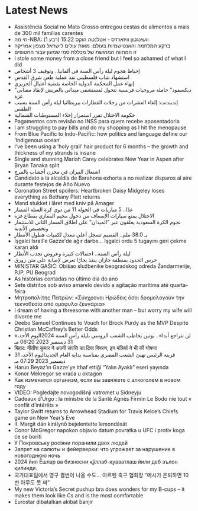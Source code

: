 # Latest News
-  Assistência Social no Mato Grosso entregou cestas de alimentos a mais de 300 mil famílias carentes
-  חי מה-NBA: וושינגטון וויזארדס - אטלנטה הוקס 15:22 (רבע 1)
-  ברקע המלחמה והאנטישמיות בעולם: מאות עולים לישראל מצפון אמריקה
-  זו המחווה המרגשת של מכללת סמי שמעון עבור החטופים
-  I stole some money from a close friend but I feel so ashamed of what I did
-  إحباط هجوم ليلة رأس السنة في ألمانيا.. وتوقيف 3 أشخاص
-  استشهاد شاب فلسطيني نفذ عملية طعن شرق القدس
-  إنهاء عمل المحكمة الدولية الخاصة بقضية اغتيال الحريري
-  "ديكسمود" حاملة مروحيات فرنسية تتحول لمستشفى ميدانى بالعريش لإنقاذ مصابى غزة
-  إندبندنت: إلغاء العشرات من رحلات القطارات ببريطانيا ليلة رأس السنة بسبب الطقس
-  حكومة الاحتلال تقرر استمرار إخلاء المستوطنات الشمالية
-  Pagamentos com revisão no INSS para quem recebe aposentadoria
-  I am struggling to pay bills and do my shopping as I hit the menopause
-  From Blue Pacific to Indo-Pacific: how politics and language define our ‘Indigenous ocean’
-  I’ve been using a ‘holy grail’ hair product for 6 months – the growth and thickness of my strands is insane
-  Single and stunning Mariah Carey celebrates New Year in Aspen after Bryan Tanaka split
-  اشتعال النيران في مخزن أخشاب بالمرج
-  Candidato a la alcaldía de Barahona exhorta a no realizar disparos al aire durante festejos de Año Nuevo
-  Coronation Street spoilers: Heartbroken Daisy Midgeley loses everything as Bethany Platt returns
-  Mand stukket i låret med kniv på Amager
-  غدًا.. 5 مباريات في الجولة 11 من دوي كرة السلة الممتاز
-  الاحتلال يمنع سيارات الإسعاف من دخول مخيم المغازي بقطاع غزة
-  نجوم الكرة السعودية يعلقون عبر "الميدان" على اطلاق المسار الثاني للاستثمار وتخصيص الأندية
-  بـ 38.0 ملم.. القصيم تسجل أعلى معدل لكميات هطول الأمطار
-  İşgalci İsrail'e Gazze'de ağır darbe... İşgalci ordu 5 tugayını geri çekme kararı aldı
-  ليلة رأس السنة.. احتفالات كبيرة وعروض تجذب الأنظار
-  حرس الحدود بمنطقة جازان ينقذ بحارًا تعرض لإصابة على متن زورق
-  MINISTAR GAŠIĆ: Obišao službenike beogradskog odreda Žandarmerije, PJP, PU Beograd
-  As histórias contadas no último dia do ano
-  Sete distritos sob aviso amarelo devido a agitação marítima até quarta-feira
-  Μητροπολίτης Πατρών: «Σύγχρονοι Ηρώδεις όσοι δρομολογούν την τεκνοθεσία από ομόφυλα ζευγάρια»
-  I dream of having a threesome with another man – but worry my wife will divorce me
-  Deebo Samuel Continues to Vouch for Brock Purdy as the MVP Despite Christian McCaffrey’s Better Odds
-  «لن نتراجع أبدا».. بوتين يخاطب الشعب الروسي بليلة رأس السنة 2024اليوم الأحد، 31 ديسمبر 2023 06:20 مـ
-  बिहार: नीतीश कुमार ने अपनी संपत्ति का दिया विवरण, इन मंत्रियों ने भी की घोषणा
-  قرينة الرئيس تهنئ الشعب المصري بمناسبة بداية العام الجديداليوم الأحد، 31 ديسمبر 2023 07:29 مـ
-  Harun Beyaz’ın Gazze'ye ithaf ettiği “Yalın Ayaklı” eseri yayında
-  Konor Mekregor se vraća u oktagon
-  Как изменится организм, если вы завяжете с алкоголем в новом году
-  VIDEO: Pogledajte novogodišnji vatromet u Sidneyju
-  Cadeaux d’Urgo : la ministre de la Santé Agnès Firmin Le Bodo nie tout « conflit d’intérêts »
-  Taylor Swift returns to Arrowhead Stadium for Travis Kelce’s Chiefs game on New Year’s Eve
-  II. Margit dán királynő bejelentette lemondását
-  Conor McGregor napokon objavio datum povratka u UFC i protiv koga će se boriti
-  У Покровську росіяни поранили двох людей
-  Запрет на салюты и фейерверки: что угрожает за нарушение в новогоднюю ночь
-  2024 йил Ёшлар ва бизнесни қўллаб-қувватлаш йили деб эълон қилинди.
-  국가대표팀에서 영구 결번이 나올 수도... 아르헨 축구 협회장 “메시가 은퇴하면 10번 아무도 못 써”
-  My new Victoria’s Secret pushup bra does wonders for my B-cups – it makes them look like Cs and is the most comfortable
-  Eurostar dibatalkan akibat banjir

